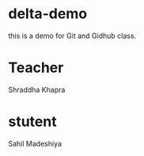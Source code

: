 # delta-demo
this is a demo for Git and Gidhub class.

# Teacher 
Shraddha Khapra

# stutent
Sahil Madeshiya